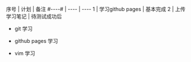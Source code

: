 序号 | 计划 | 备注
#----# | ---- | ----
1 | 学习github pages | 基本完成
2 | 上传学习笔记 | 待测试成功后


- git 学习

- github pages 学习

- vim 学习
